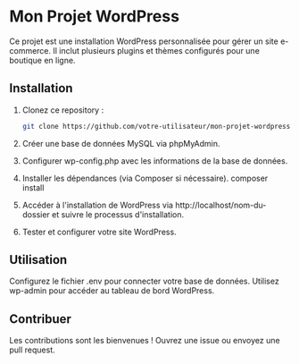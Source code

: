 # Mon Projet WordPress

Ce projet est une installation WordPress personnalisée pour gérer un site e-commerce. Il inclut plusieurs plugins et thèmes configurés pour une boutique en ligne.

## Installation

1. Clonez ce repository :
   ```bash
   git clone https://github.com/votre-utilisateur/mon-projet-wordpress.git

2. Créer une base de données MySQL via phpMyAdmin.

3. Configurer wp-config.php avec les informations de la base de données.

4. Installer les dépendances (via Composer si nécessaire).
   composer install
   
5. Accéder à l'installation de WordPress via http://localhost/nom-du-dossier et suivre le processus d'installation.
 
6. Tester et configurer votre site WordPress.

## Utilisation

Configurez le fichier .env pour connecter votre base de données.
Utilisez wp-admin pour accéder au tableau de bord WordPress.

## Contribuer

Les contributions sont les bienvenues ! Ouvrez une issue ou envoyez une pull request.
